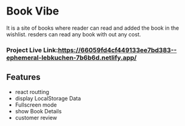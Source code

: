 
# Book Vibe

 It is a site of books where reader can read and added the book in the wishlist.
 resders can read any book with out any cost.

### Project Live Link:https://66059fd4cf449133ee7bd383--ephemeral-lebkuchen-7b6b6d.netlify.app/

## Features

- react routting
- display LocalStorage Data
- Fullscreen mode
- show Book Details
- customer review 

